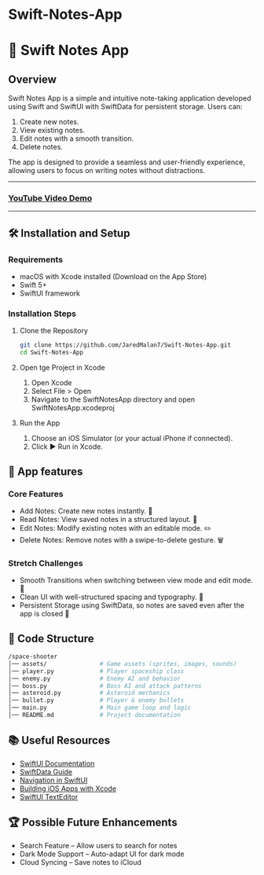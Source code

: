 # Swift-Notes-App


# 📝 Swift Notes App

## Overview
Swift Notes App is a simple and intuitive note-taking application developed using Swift and SwiftUI with SwiftData for persistent storage. Users can:

1. Create new notes.
2. View existing notes.
3. Edit notes with a smooth transition.
4. Delete notes.

The app is designed to provide a seamless and user-friendly experience, allowing users to focus on writing notes without distractions.

---
### [YouTube Video Demo](https://youtu.be/-vv8y8dl7NA)

---

## 🛠 Installation and Setup
### **Requirements**
- macOS with Xcode installed (Download on the App Store)
- Swift 5+
- SwiftUI framework

### Installation Steps
1. Clone the Repository
   ```bash
   git clone https://github.com/JaredMalan7/Swift-Notes-App.git
   cd Swift-Notes-App


2. Open tge Project in Xcode
   1.	Open Xcode
   2.	Select File > Open
   3.	Navigate to the SwiftNotesApp directory and open SwiftNotesApp.xcodeproj


3. Run the App
    1.	Choose an iOS Simulator (or your actual iPhone if connected).
    2.	Click ▶️ Run in Xcode.

## 📲 App features
### Core Features

* Add Notes: Create new notes instantly. 📄
* Read Notes: View saved notes in a structured layout. 📖
* Edit Notes: Modify existing notes with an editable mode. ✏️
* Delete Notes: Remove notes with a swipe-to-delete gesture. 🗑

### Stretch Challenges
* Smooth Transitions when switching between view mode and edit mode. 🔄
* Clean UI with well-structured spacing and typography. 🎨
* Persistent Storage using SwiftData, so notes are saved even after the app is closed 📂

## 🔧 Code Structure

```bash
/space-shooter
│── assets/               # Game assets (sprites, images, sounds)
│── player.py             # Player spaceship class
│── enemy.py              # Enemy AI and behavior
│── boss.py               # Boss AI and attack patterns
│── asteroid.py           # Asteroid mechanics
│── bullet.py             # Player & enemy bullets
│── main.py               # Main game loop and logic
│── README.md             # Project documentation
````

## 📚 Useful Resources

* [SwiftUI Documentation](https://developer.apple.com/documentation/swiftui)
* [SwiftData Guide](https://developer.apple.com/documentation/swiftdata)
* [Navigation in SwiftUI](https://developer.apple.com/documentation/swiftui/navigationstack)
* [Building iOS Apps with Xcode](https://developer.apple.com/xcode/)
* [SwiftUI TextEditor](https://developer.apple.com/documentation/swiftui/texteditor)

## 🏆 Possible Future Enhancements

* Search Feature – Allow users to search for notes
* Dark Mode Support – Auto-adapt UI for dark mode
* Cloud Syncing – Save notes to iCloud